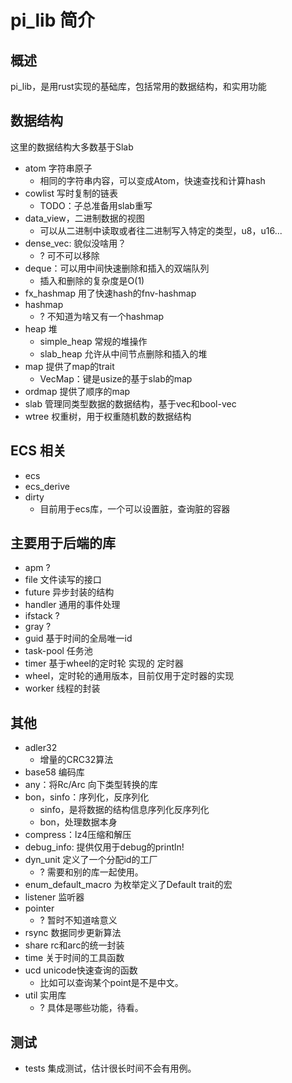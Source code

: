 # pi_lib 简介

## 概述

pi_lib，是用rust实现的基础库，包括常用的数据结构，和实用功能

## 数据结构

这里的数据结构大多数基于Slab

* atom 字符串原子
   + 相同的字符串内容，可以变成Atom，快速查找和计算hash
* cowlist 写时复制的链表
   + TODO：子总准备用slab重写
* data_view，二进制数据的视图
   + 可以从二进制中读取或者往二进制写入特定的类型，u8，u16...
* dense_vec: 貌似没啥用？
   + ? 可不可以移除
* deque：可以用中间快速删除和插入的双端队列
   + 插入和删除的复杂度是O(1)
* fx_hashmap 用了快速hash的fnv-hashmap
* hashmap
   + ? 不知道为啥又有一个hashmap
* heap 堆
   + simple_heap 常规的堆操作
   + slab_heap 允许从中间节点删除和插入的堆
* map 提供了map的trait
   + VecMap：键是usize的基于slab的map
* ordmap 提供了顺序的map
* slab 管理同类型数据的数据结构，基于vec和bool-vec
* wtree 权重树，用于权重随机数的数据结构
   
## ECS 相关

* ecs
* ecs_derive
* dirty
   + 目前用于ecs库，一个可以设置脏，查询脏的容器

## 主要用于后端的库

* apm ?
* file 文件读写的接口
* future 异步封装的结构
* handler 通用的事件处理
* ifstack ?
* gray ?
* guid 基于时间的全局唯一id
* task-pool 任务池
* timer 基于wheel的定时轮 实现的 定时器
* wheel，定时轮的通用版本，目前仅用于定时器的实现
* worker 线程的封装

## 其他

* adler32
   + 增量的CRC32算法
* base58 编码库
* any：将Rc/Arc<trait object> 向下类型转换的库
* bon，sinfo：序列化，反序列化
   + sinfo，是将数据的结构信息序列化反序列化
   + bon，处理数据本身
* compress：lz4压缩和解压
* debug_info: 提供仅用于debug的println!
* dyn_unit 定义了一个分配id的工厂
   + ? 需要和别的库一起使用。
* enum_default_macro 为枚举定义了Default trait的宏
* listener 监听器
* pointer 
   + ? 暂时不知道啥意义
* rsync 数据同步更新算法
* share rc和arc的统一封装
* time 关于时间的工具函数
* ucd unicode快速查询的函数
   + 比如可以查询某个point是不是中文。
* util 实用库
   + ? 具体是哪些功能，待看。


## 测试

* tests 集成测试，估计很长时间不会有用例。
